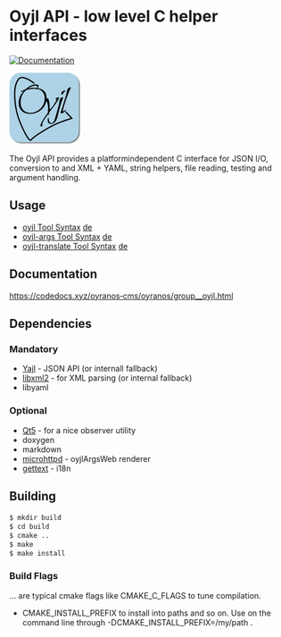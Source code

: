 Oyjl API - low level C helper interfaces
========================================
[![Documentation](https://codedocs.xyz/oyranos-cms/oyranos.svg)](https://codedocs.xyz/oyranos-cms/oyranos/group__oyjl.html)

![](oyjl-args-qml/images/logo.png)


The Oyjl API provides a platformindependent C interface for JSON I/O, conversion to and XML + YAML, string helpers, file reading, testing and argument handling.


Usage
-----
* [oyjl Tool Syntax](docs/md/oyjl.md) [de](docs/md/oyjlde.md)
* [oyjl-args Tool Syntax](docs/md/oyjlargs.md) [de](docs/md/oyjlargsde.md)
* [oyjl-translate Tool Syntax](docs/md/oyjltranslate.md) [de](docs/md/oyjltranslatede.md)


Documentation
-------------
https://codedocs.xyz/oyranos‐cms/oyranos/group__oyjl.html


Dependencies
------------
### Mandatory
* [Yajl](http://lloyd.github.com/yajl) - JSON API (or internall fallback)
* [libxml2](http://www.xmlsoft.org/) - for XML parsing (or internal fallback)
* libyaml

### Optional
* [Qt5](http://www.qt.io) - for a nice observer utility
* doxygen
* markdown
* [microhttpd](https://www.gnu.org/software/libmicrohttpd/) - oyjlArgsWeb renderer
* [gettext](https://www.gnu.org/software/gettext/) - i18n

Building
--------
    $ mkdir build
    $ cd build
    $ cmake ..
    $ make
    $ make install

### Build Flags
... are typical cmake flags like CMAKE\_C\_FLAGS to tune compilation.

* CMAKE\_INSTALL\_PREFIX to install into paths and so on. Use on the command 
  line through -DCMAKE\_INSTALL\_PREFIX=/my/path .
